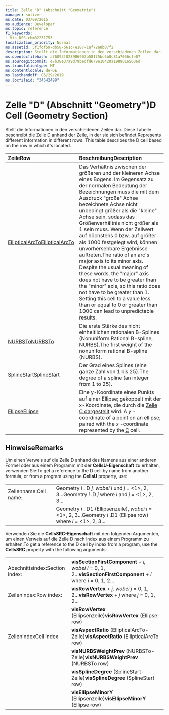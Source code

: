 ```yaml
---
title: Zelle "D" (Abschnitt "Geometrie")
manager: soliver
ms.date: 03/09/2015
ms.audience: Developer
ms.topic: reference
f1_keywords:
- Vis_DSS.chm82251753
localization_priority: Normal
ms.assetid: 5f1fdf59-db58-561c-e187-1af72a8b87f2
description: Stellt die Informationen in den verschiedenen Zeilen dar. Diese Tabelle beschreibt die Zelle D anhand der Zeile, in der sie sich befindet.
ms.openlocfilehash: a76093f028986907b58175bc6b8c81a7056cfe07
ms.sourcegitcommit: e7b38e37a9d79becfd679e10420a19890165606d
ms.translationtype: MT
ms.contentlocale: de-DE
ms.lasthandoff: 05/29/2019
ms.locfileid: "34542499"
---
```

# <a name="d-cell-geometry-section"></a><span data-ttu-id="8fc7e-104">Zelle "D" (Abschnitt "Geometry")</span><span class="sxs-lookup"><span data-stu-id="8fc7e-104">D Cell (Geometry Section)</span></span>

<span data-ttu-id="8fc7e-p102">Stellt die Informationen in den verschiedenen Zeilen dar. Diese Tabelle beschreibt die Zelle D anhand der Zeile, in der sie sich befindet.</span><span class="sxs-lookup"><span data-stu-id="8fc7e-p102">Represents different information in different rows. This table describes the D cell based on the row in which it's located.</span></span>
  
|<span data-ttu-id="8fc7e-107">Zeile</span><span class="sxs-lookup"><span data-stu-id="8fc7e-107">Row</span></span>|<span data-ttu-id="8fc7e-108">Beschreibung</span><span class="sxs-lookup"><span data-stu-id="8fc7e-108">Description</span></span>|
|:-----|:-----|
|[<span data-ttu-id="8fc7e-109">EllipticalArcTo</span><span class="sxs-lookup"><span data-stu-id="8fc7e-109">EllipticalArcTo</span></span>](ellipticalarcto-row-geometry-section.md) <br/> | <span data-ttu-id="8fc7e-p103">Das Verhältnis zwischen der größeren und der kleineren Achse eines Bogens. Im Gegensatz zu der normalen Bedeutung der Bezeichnungen muss die mit dem Ausdruck "große" Achse bezeichnete Achse nicht unbedingt größer als die "kleine" Achse sein, sodass das Größenverhältnis nicht größer als 1 sein muss. Wenn der Zellwert auf höchstens 0 bzw. auf größer als 1000 festgelegt wird, können unvorhersehbare Ergebnisse auftreten.</span><span class="sxs-lookup"><span data-stu-id="8fc7e-p103">The ratio of an arc's major axis to its minor axis. Despite the usual meaning of these words, the "major" axis does not have to be greater than the "minor" axis, so this ratio does not have to be greater than 1. Setting this cell to a value less than or equal to 0 or greater than 1000 can lead to unpredictable results.</span></span>  <br/> |
|[<span data-ttu-id="8fc7e-113">NURBSTo</span><span class="sxs-lookup"><span data-stu-id="8fc7e-113">NURBSTo</span></span>](nurbsto-row-geometry-section.md) <br/> | <span data-ttu-id="8fc7e-114">Die erste Stärke des nicht einheitlichen rationalen B-Splines (Nonuniform Rational B-spline, NURBS).</span><span class="sxs-lookup"><span data-stu-id="8fc7e-114">The first weight of the nonuniform rational B-spline (NURBS).</span></span>  <br/> |
|[<span data-ttu-id="8fc7e-115">SplineStart</span><span class="sxs-lookup"><span data-stu-id="8fc7e-115">SplineStart</span></span>](splinestart-row-geometry-section.md) <br/> | <span data-ttu-id="8fc7e-116">Der Grad eines Splines (eine ganze Zahl von 1 bis 25).</span><span class="sxs-lookup"><span data-stu-id="8fc7e-116">The degree of a spline (an integer from 1 to 25).</span></span>  <br/> |
|[<span data-ttu-id="8fc7e-117">Ellipse</span><span class="sxs-lookup"><span data-stu-id="8fc7e-117">Ellipse</span></span>](ellipse-row-geometry-section.md) <br/> | <span data-ttu-id="8fc7e-118">Eine  y-Koordinate eines Punkts auf einer Ellipse; gekoppelt mit der x-Koordinate, die durch die [Zelle C dargestellt](c-cell-geometry-section.md) wird. </span><span class="sxs-lookup"><span data-stu-id="8fc7e-118">A  *y*  -coordinate of a point on an ellipse; paired with the  *x*  -coordinate represented by the [C](c-cell-geometry-section.md) cell.</span></span>  <br/> |
   
## <a name="remarks"></a><span data-ttu-id="8fc7e-119">Hinweise</span><span class="sxs-lookup"><span data-stu-id="8fc7e-119">Remarks</span></span>

<span data-ttu-id="8fc7e-120">Um einen Verweis auf die Zelle D anhand des Namens aus einer anderen Formel oder aus einem Programm mit der **CellsU-Eigenschaft** zu erhalten, verwenden Sie:</span><span class="sxs-lookup"><span data-stu-id="8fc7e-120">To get a reference to the D cell by name from another formula, or from a program using the **CellsU** property, use:</span></span> 
  
|||
|:-----|:-----|
| <span data-ttu-id="8fc7e-121">Zellenname:</span><span class="sxs-lookup"><span data-stu-id="8fc7e-121">Cell name:</span></span>  <br/> | <span data-ttu-id="8fc7e-122">Geometry  *i*  . D  *j,*            *wobei i*  und  *j*  = <1>, 2, 3...</span><span class="sxs-lookup"><span data-stu-id="8fc7e-122">Geometry  *i*  .D  *j*            where  *i*  and  *j*  = <1>, 2, 3...</span></span>  <br/> |
|| <span data-ttu-id="8fc7e-123">Geometry  *i*  . D1 (Ellipsenzeile),  *wobei i*  = <1>, 2, 3...</span><span class="sxs-lookup"><span data-stu-id="8fc7e-123">Geometry  *i*  .D1 (Ellipse row)            where  *i*  = <1>, 2, 3...</span></span>  <br/> |
   
<span data-ttu-id="8fc7e-124">Verwenden Sie die **CellsSRC-Eigenschaft** mit den folgenden Argumenten, um einen Verweis auf die Zelle D nach Index aus einem Programm zu erhalten:</span><span class="sxs-lookup"><span data-stu-id="8fc7e-124">To get a reference to the D cell by index from a program, use the **CellsSRC** property with the following arguments:</span></span> 
  
|||
|:-----|:-----|
| <span data-ttu-id="8fc7e-125">Abschnittsindex:</span><span class="sxs-lookup"><span data-stu-id="8fc7e-125">Section index:</span></span>  <br/> |<span data-ttu-id="8fc7e-126">**visSectionFirstComponent**  +   *i,* *wobei i* = 0, 1, 2...</span><span class="sxs-lookup"><span data-stu-id="8fc7e-126">**visSectionFirstComponent** +  *i*            where  *i*  = 0, 1, 2...</span></span>  <br/> |
| <span data-ttu-id="8fc7e-127">Zeilenindex:</span><span class="sxs-lookup"><span data-stu-id="8fc7e-127">Row index:</span></span>  <br/> |<span data-ttu-id="8fc7e-128">**visRowVertex**  +   *j,* *wobei j* = 0, 1, 2...</span><span class="sxs-lookup"><span data-stu-id="8fc7e-128">**visRowVertex** +  *j*            where  *j*  = 0, 1, 2...</span></span>  <br/> |
||<span data-ttu-id="8fc7e-129">**visRowVertex** (Ellipsenzeile)</span><span class="sxs-lookup"><span data-stu-id="8fc7e-129">**visRowVertex** (Ellipse row)</span></span>  <br/> |
| <span data-ttu-id="8fc7e-130">Zellenindex</span><span class="sxs-lookup"><span data-stu-id="8fc7e-130">Cell index</span></span>  <br/> |<span data-ttu-id="8fc7e-131">**visAspectRatio** (EllipticalArcTo-Zeile)</span><span class="sxs-lookup"><span data-stu-id="8fc7e-131">**visAspectRatio** (EllipticalArcTo row)</span></span>  <br/> |
||<span data-ttu-id="8fc7e-132">**visNURBSWeightPrev** (NURBSTo-Zeile)</span><span class="sxs-lookup"><span data-stu-id="8fc7e-132">**visNURBSWeightPrev** (NURBSTo row)</span></span>  <br/> |
||<span data-ttu-id="8fc7e-133">**visSplineDegree** (SplineStart-Zeile)</span><span class="sxs-lookup"><span data-stu-id="8fc7e-133">**visSplineDegree** (SplineStart row)</span></span>  <br/> |
||<span data-ttu-id="8fc7e-134">**visEllipseMinorY** (Ellipsenzeile)</span><span class="sxs-lookup"><span data-stu-id="8fc7e-134">**visEllipseMinorY** (Ellipse row)</span></span>  <br/> |
   

